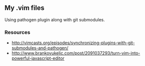 ## My .vim files

Using pathogen plugin along with git submodules. 

### Resources

* http://vimcasts.org/episodes/synchronizing-plugins-with-git-submodules-and-pathogen/ 
* http://www.brankovukelic.com/post/2091037293/turn-vim-into-powerful-javascript-editor  
